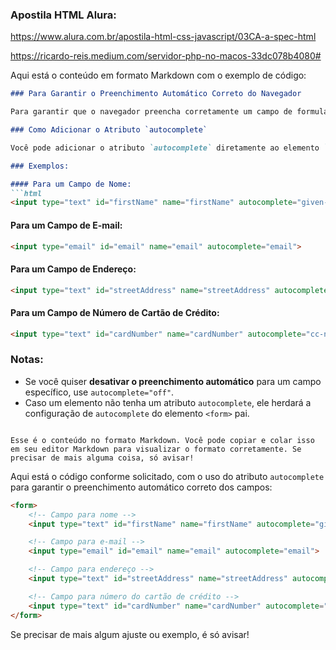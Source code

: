 ### Apostila HTML Alura:

https://www.alura.com.br/apostila-html-css-javascript/03CA-a-spec-html

https://ricardo-reis.medium.com/servidor-php-no-macos-33dc078b4080#
 
Aqui está o conteúdo em formato Markdown com o exemplo de código:

````markdown
### Para Garantir o Preenchimento Automático Correto do Navegador

Para garantir que o navegador preencha corretamente um campo de formulário que já tenha um atributo `id` ou `name`, você precisa adicionar o atributo `autocomplete` ao elemento `<input>`, `<select>` ou `<textarea>`. Esse atributo fornece uma dica ao navegador sobre o tipo de dado esperado no campo, permitindo sugestões de preenchimento mais precisas.

### Como Adicionar o Atributo `autocomplete`

Você pode adicionar o atributo `autocomplete` diretamente ao elemento `<input>`, `<select>` ou `<textarea>`. O valor do atributo `autocomplete` deve corresponder ao tipo de informação esperada no campo.

### Exemplos:

#### Para um Campo de Nome:
```html
<input type="text" id="firstName" name="firstName" autocomplete="given-name">
````

#### Para um Campo de E-mail:

```html
<input type="email" id="email" name="email" autocomplete="email">
```

#### Para um Campo de Endereço:

```html
<input type="text" id="streetAddress" name="streetAddress" autocomplete="street-address">
```

#### Para um Campo de Número de Cartão de Crédito:

```html
<input type="text" id="cardNumber" name="cardNumber" autocomplete="cc-number">
```

### Notas:

* Se você quiser **desativar o preenchimento automático** para um campo específico, use `autocomplete="off"`.
* Caso um elemento não tenha um atributo `autocomplete`, ele herdará a configuração de `autocomplete` do elemento `<form>` pai.

```

Esse é o conteúdo no formato Markdown. Você pode copiar e colar isso em seu editor Markdown para visualizar o formato corretamente. Se precisar de mais alguma coisa, só avisar!
```
Aqui está o código conforme solicitado, com o uso do atributo `autocomplete` para garantir o preenchimento automático correto dos campos:

```html
<form>
    <!-- Campo para nome -->
    <input type="text" id="firstName" name="firstName" autocomplete="given-name">

    <!-- Campo para e-mail -->
    <input type="email" id="email" name="email" autocomplete="email">

    <!-- Campo para endereço -->
    <input type="text" id="streetAddress" name="streetAddress" autocomplete="street-address">

    <!-- Campo para número do cartão de crédito -->
    <input type="text" id="cardNumber" name="cardNumber" autocomplete="cc-number">
</form>
```

Se precisar de mais algum ajuste ou exemplo, é só avisar!
